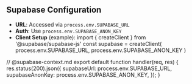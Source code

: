 ## Supabase Configuration
- **URL**: Accessed via `process.env.SUPABASE_URL`
- **Auth**: Use `process.env.SUPABASE_ANON_KEY` 
- **Client Setup** (example):
import { createClient } from '@supabase/supabase-js'
const supabase = createClient(
process.env.SUPABASE_URL,
process.env.SUPABASE_ANON_KEY
)

// @supabase-context.md
export default function handler(req, res) {
  res.status(200).json({
    supabaseUrl: process.env.SUPABASE_URL,
    supabaseAnonKey: process.env.SUPABASE_ANON_KEY,
  });
}

